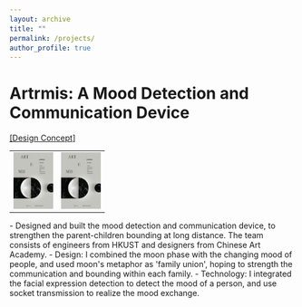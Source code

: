 ```yaml
---
layout: archive
title: ""
permalink: /projects/
author_profile: true
---
```


Artrmis: A Mood Detection and Communication Device
======
<a href=" https://video.ust.hk/Watch.aspx?Video=148E0CFDBC0670B5">[Design Concept]</a><br>
<table>
<tr>
<td>
<a><img src = "\images\ielm_poster.jpg"
    alt = "Artrmis poster"
    height = "100" a=""
    /></a>
</td>
<td>
<a><img src = "\images\ielm_poster.jpg"
    alt = "Artrmis poster"
    height = "100" a=""
    /></a>
</td>
</tr>
</table>
<!-- <span>
  <img src = "\images\ielm_poster.jpg"
    alt = "Artrmis poster"
    width = "40%" a=""
    />
    <img src = "\images\ielm_display.jpg"
    alt = "Artrmis display"
    height = "60%" a=""
    />
</span> -->
- Designed and built the mood detection and communication device, to strengthen the parent-children bounding at long distance. The team consists of engineers from HKUST and designers from Chinese Art Academy.
- Design: I combined the moon phase with the changing mood of people, and used moon's metaphor as 'family union', hoping to strength the communication and bounding within each family. 
- Technology: I integrated the facial expression detection to detect the mood of a person, and use socket transmission to realize the mood exchange.

<!-- TODO:[course scraper] -->
